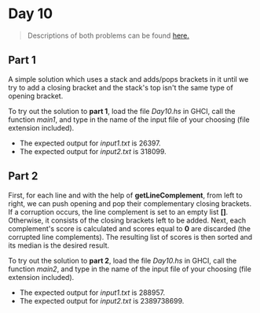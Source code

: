 ﻿
# Day 10
>Descriptions of both problems can be found [here.](https://adventofcode.com/2021/day/10)

## Part 1
A simple solution which uses a stack and adds/pops brackets in it until we try to add a closing bracket and the stack's top isn't the same type of opening bracket.

To try out the solution to **part 1**, load the file *Day10.hs* in GHCI, call the function *main1*, and type in the name of the input file of your choosing (file extension included). 
* The expected output for *input1.txt* is 26397.
* The expected output for *input2.txt* is 318099.

## Part 2

First, for each line and with the help of **getLineComplement**,  from left to right, we can push opening and pop their complementary closing brackets. If a corruption occurs, the line complement is set to an empty list **[]**. Otherwise, it consists of the closing brackets left to be added. Next, each complement's score is calculated and scores equal to **0** are discarded (the corrupted line complements). The resulting list of scores is then sorted and its median is the desired result.

To try out the solution to **part 2**, load the file *Day10.hs* in GHCI, call the function *main2*, and type in the name of the input file of your choosing (file extension included). 
* The expected output for *input1.txt* is 288957.
* The expected output for *input2.txt* is 2389738699.
